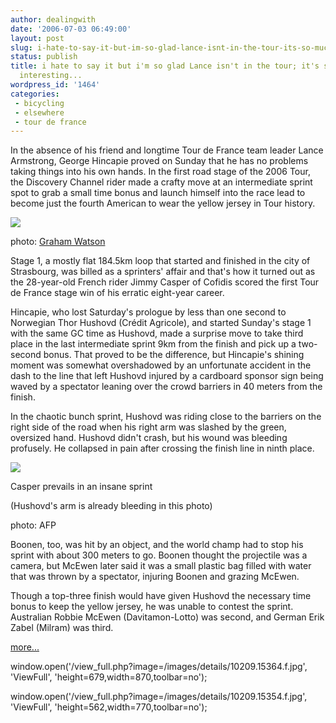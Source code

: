 ```yaml
---
author: dealingwith
date: '2006-07-03 06:49:00'
layout: post
slug: i-hate-to-say-it-but-im-so-glad-lance-isnt-in-the-tour-its-so-much-more-interesting
status: publish
title: i hate to say it but i'm so glad Lance isn't in the tour; it's so much more
  interesting...
wordpress_id: '1464'
categories:
 - bicycling
 - elsewhere
 - tour de france
---
```


In the absence of his friend and longtime Tour de France team leader Lance
Armstrong, George Hincapie proved on Sunday that he has no problems taking
things into his own hands. In the first road stage of the 2006 Tour, the
Discovery Channel rider made a crafty move at an intermediate sprint spot to
grab a small time bonus and launch himself into the race lead to become just
the fourth American to wear the yellow jersey in Tour history.


[![][1]][2]

photo: [Graham Watson][3]

Stage 1, a mostly flat 184.5km loop that started and finished in the city of
Strasbourg, was billed as a sprinters' affair and that's how it turned out as
the 28-year-old French rider Jimmy Casper of Cofidis scored the first Tour de
France stage win of his erratic eight-year career.

Hincapie, who lost Saturday's prologue by less than one second to Norwegian
Thor Hushovd (Crédit Agricole), and started Sunday's stage 1 with the same GC
time as Hushovd, made a surprise move to take third place in the last
intermediate sprint 9km from the finish and pick up a two-second bonus. That
proved to be the difference, but Hincapie's shining moment was somewhat
overshadowed by an unfortunate accident in the dash to the line that left
Hushovd injured by a cardboard sponsor sign being waved by a spectator leaning
over the crowd barriers in 40 meters from the finish.

In the chaotic bunch sprint, Hushovd was riding close to the barriers on the
right side of the road when his right arm was slashed by the green, oversized
hand. Hushovd didn't crash, but his wound was bleeding profusely. He collapsed
in pain after crossing the finish line in ninth place.


[![][4]][5]

Casper prevails in an insane sprint

(Hushovd's arm is already bleeding in this photo)

photo: AFP

Boonen, too, was hit by an object, and the world champ had to stop his sprint
with about 300 meters to go. Boonen thought the projectile was a camera, but
McEwen later said it was a small plastic bag filled with water that was thrown
by a spectator, injuring Boonen and grazing McEwen.


Though a top-three finish would have given Hushovd the necessary time bonus to
keep the yellow jersey, he was unable to contest the sprint. Australian Robbie
McEwen (Davitamon-Lotto) was second, and German Erik Zabel (Milram) was third.


[more...][6]

   [1]: http://images.velonews.com/images/details/10209.15364.t.jpg

   [2]: void
window.open('/view_full.php?image=/images/details/10209.15364.f.jpg',
'ViewFull', 'height=679,width=870,toolbar=no');

   [3]: http://www.grahamwatson.com

   [4]: http://images.velonews.com/images/details/10209.15354.t.jpg

   [5]: void
window.open('/view_full.php?image=/images/details/10209.15354.f.jpg',
'ViewFull', 'height=562,width=770,toolbar=no');

   [6]: http://velonews.com/tour2006/details/articles/10209.0.html


